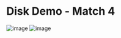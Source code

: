 # Disk Demo - Match 4

![image](https://github.com/user-attachments/assets/e29f404c-22da-4cac-afa8-6f86d39d9658)
![image](https://github.com/user-attachments/assets/3f6e5bdc-d34b-4924-a04d-a6aaa0132d54)
